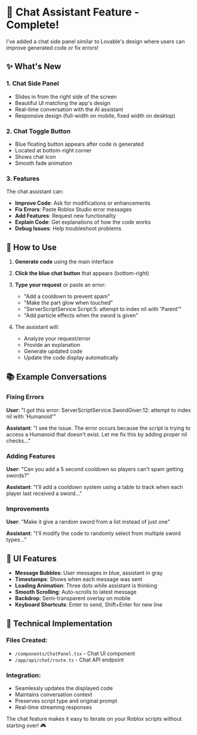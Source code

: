 # 💬 Chat Assistant Feature - Complete!

I've added a chat side panel similar to Lovable's design where users can improve generated code or fix errors!

## ✨ What's New

### 1. **Chat Side Panel**
- Slides in from the right side of the screen
- Beautiful UI matching the app's design
- Real-time conversation with the AI assistant
- Responsive design (full-width on mobile, fixed width on desktop)

### 2. **Chat Toggle Button**
- Blue floating button appears after code is generated
- Located at bottom-right corner
- Shows chat icon
- Smooth fade animation

### 3. **Features**
The chat assistant can:
- **Improve Code**: Ask for modifications or enhancements
- **Fix Errors**: Paste Roblox Studio error messages
- **Add Features**: Request new functionality
- **Explain Code**: Get explanations of how the code works
- **Debug Issues**: Help troubleshoot problems

## 🎯 How to Use

1. **Generate code** using the main interface
2. **Click the blue chat button** that appears (bottom-right)
3. **Type your request** or paste an error:
   - "Add a cooldown to prevent spam"
   - "Make the part glow when touched"
   - "ServerScriptService.Script:5: attempt to index nil with 'Parent'"
   - "Add particle effects when the sword is given"

4. The assistant will:
   - Analyze your request/error
   - Provide an explanation
   - Generate updated code
   - Update the code display automatically

## 📚 Example Conversations

### Fixing Errors
**User**: "I got this error: ServerScriptService.SwordGiver:12: attempt to index nil with 'Humanoid'"

**Assistant**: "I see the issue. The error occurs because the script is trying to access a Humanoid that doesn't exist. Let me fix this by adding proper nil checks..."

### Adding Features
**User**: "Can you add a 5 second cooldown so players can't spam getting swords?"

**Assistant**: "I'll add a cooldown system using a table to track when each player last received a sword..."

### Improvements
**User**: "Make it give a random sword from a list instead of just one"

**Assistant**: "I'll modify the code to randomly select from multiple sword types..."

## 🎨 UI Features

- **Message Bubbles**: User messages in blue, assistant in gray
- **Timestamps**: Shows when each message was sent
- **Loading Animation**: Three dots while assistant is thinking
- **Smooth Scrolling**: Auto-scrolls to latest message
- **Backdrop**: Semi-transparent overlay on mobile
- **Keyboard Shortcuts**: Enter to send, Shift+Enter for new line

## 🚀 Technical Implementation

### Files Created:
- `/components/ChatPanel.tsx` - Chat UI component
- `/app/api/chat/route.ts` - Chat API endpoint

### Integration:
- Seamlessly updates the displayed code
- Maintains conversation context
- Preserves script type and original prompt
- Real-time streaming responses

The chat feature makes it easy to iterate on your Roblox scripts without starting over! 🎮